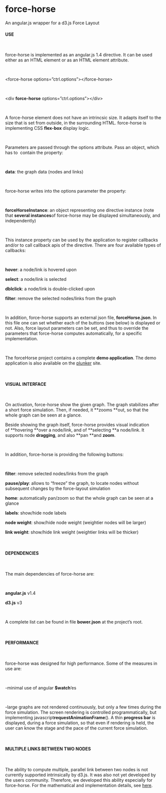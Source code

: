 # force-horse

An angular.js wrapper for a d3.js Force Layout



#### USE
 

force-horse is implemented as an angular.js 1.4 directive. It can be used either as an HTML element or as an HTML element attribute.

 

&lt;force-horse options=”ctrl.options”&gt;&lt;/force-horse&gt;

 

&lt;div **force-horse** options=”ctrl.options”&gt;&lt;/div&gt;

 

A force-horse element does not have an intrincsic size. It adapts itself to the size that is set from outside, in the surrounding HTML. force-horse is implementing CSS **flex-box** display logic.

 

Parameters are passed through the options attribute. Pass an object, which has to  contain the property:

 

**data**: the graph data (nodes and links)

 

force-horse writes into the options parameter the property:

 

**forceHorseInstance**: an object representing one directive instance (note that **several instances**of force-horse may be displayed simultaneously, and independently)

 

This instance property can be used by the application to register callbacks and/or to call callback apis of the directive. There are four available types of callbacks:

 

**hover**: a node/link is hovered upon

**select**: a node/link is selected

**dblclick**: a node/link is double-clicked upon

**filter**: remove the selected nodes/links from the graph

 

In addition, force-horse supports an external json file, **forceHorse.json**. In this file one can set whether each of the buttons (see below) is displayed or not. Also, force layout parameters can be set, and thus to override the parameters that force-horse computes automatically, for a specific implementation.

 

The forceHorse project contains a complete **demo application**. The demo application is also available on the [plunker](http://embed.plnkr.co/SYmehtaAnQVyMpLJJY2B/?show=preview) site.

 

#### VISUAL INTERFACE

 

On activation, force-horse show the given graph. The graph stabilizes after a short force simulation. Then, if needed, it **zooms **out, so that the whole graph can be seen at a glance.

Beside showing the graph itself, force-horse provides visual indication of **hovering **over a node/link, and of **selecting **a node/link. It supports node **dragging**, and also **pan **and **zoom**.

 

In addition, force-horse is providing the following buttons:

 

**filter**: remove selected nodes/links from the graph

**pause/play**: allows to “freeze” the graph, to locate nodes without subsequent changes by the force-layout simulation

**home**: automatically pan/zoom so that the whole graph can be seen at a glance

**labels**: show/hide node labels

**node weight**: show/hide node weight (weightier nodes will be larger)

**link weight**: show/hide link weight (weightier links will be thicker)

 

#### DEPENDENCIES

 

The main dependencies of force-horse are:

 

**angular.js** v1.4

**d3.js** v3

 

A complete list can be found in file **bower.json** at the project’s root.

 

#### PERFORMANCE

 

force-horse was designed for high performance. Some of the measures in use are:

 

-minimal use of angular **$watch**’es

 

-large graphs are not rendered continuously, but only a few times during the force simulation. The screen rendering is controlled programmatically, but implementing javascript**requestAnimationFrame**(). A thin **progress bar** is displayed, during a force simulation, so that even if rendering is held, the user can know the stage and the pace of the current force simulation.

 

#### MULTIPLE LINKS BETWEEN TWO NODES

 

The ability to compute multiple, parallel link between two nodes is not currently supported intrinsically by d3.js. It was also not yet developed by the users community. Therefore, we developed this ability especially for force-horse. For the mathematical and implementation details, see [here](http://webiks.com/d3-js-force-layout-straight-parallel-links/).